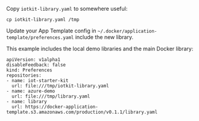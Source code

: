 Copy `iotkit-library.yaml` to somewhere useful:

```
cp iotkit-library.yaml /tmp
```

Update your App Template config in `~/.docker/application-template/preferences.yaml` include the new library. 

This example includes the local demo libraries and the main Docker library:

```
apiVersion: v1alpha1
disableFeedback: false
kind: Preferences
repositories:
- name: iot-starter-kit
  url: file:///tmp/iotkit-library.yaml
- name: azure-demo
  url: file:///tmp/library.yaml
- name: library
  url: https://docker-application-template.s3.amazonaws.com/production/v0.1.1/library.yaml
```